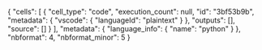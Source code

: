 {
 "cells": [
  {
   "cell_type": "code",
   "execution_count": null,
   "id": "3bf53b9b",
   "metadata": {
    "vscode": {
     "languageId": "plaintext"
    }
   },
   "outputs": [],
   "source": []
  }
 ],
 "metadata": {
  "language_info": {
   "name": "python"
  }
 },
 "nbformat": 4,
 "nbformat_minor": 5
}
